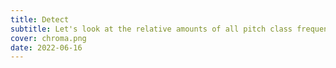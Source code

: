 ```yaml
---
title: Detect
subtitle: Let's look at the relative amounts of all pitch class frequencies in any audio signal in real time.
cover: chroma.png
date: 2022-06-16
---
```


<script setup>
import chromaDetect from './detect.vue'
</script>

<client-only>
  <chroma-detect />
</client-only>
